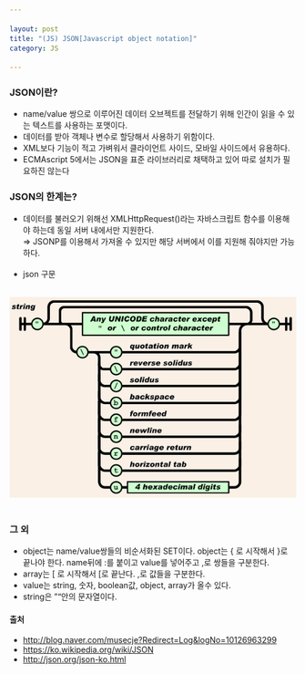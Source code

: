 ```yaml
---

layout: post
title: "(JS) JSON[Javascript object notation]"
category: JS

---
```


### JSON이란?

* name/value 쌍으로 이루어진 데이터 오브젝트를 전달하기 위해 인간이 읽을 수 있는 텍스트를 사용하는 포맷이다.
* 데이터를 받아 객체나 변수로 할당해서 사용하기 위함이다.
* XML보다 기능이 적고 가벼워서 클라이언트 사이드, 모바일 사이드에서 유용하다.
* ECMAscript 5에서는 JSON을 표준 라이브러리로 채택하고 있어 따로 설치가 필요하진 않는다

### JSON의 한계는?
* 데이터를 불러오기 위해선 XMLHttpRequest()라는 자바스크립트 함수를 이용해야 하는데 동일 서버 내에서만 지원한다.<br/>⇒ JSONP를 이용해서 가져올 수 있지만 해당 서버에서 이를 지원해 줘야지만 가능하다.<br/><br/>
* json 구문<br/><br/>
<img src = '/post_img/201702/02/json.png'/>
<br/><br/>

### 그 외
* object는 name/value쌍들의 비순서화된 SET이다. object는 { 로 시작해서 }로 끝나야 한다. name뒤에 :를 붙이고 value를 넣어주고 ,로 쌍들을 구분한다.
* array는 [ 로 시작해서 [로 끝난다. ,로 값들을 구분한다.
* value는 string, 숫자, boolean값, object, array가 올수 있다.
* string은 ”“안의 문자열이다.

#### 출처
* http://blog.naver.com/musecje?Redirect=Log&logNo=10126963299
* https://ko.wikipedia.org/wiki/JSON
* http://json.org/json-ko.html

<br/><br/>
